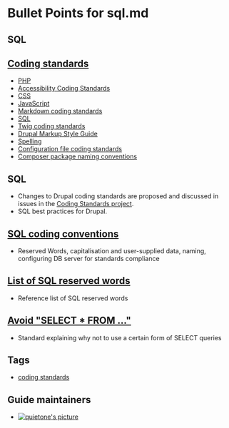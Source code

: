 # Bullet Points for sql.md


## SQL

## [Coding standards](/docs/develop/standards)
- [PHP](/docs/develop/standards/php)
- [Accessibility Coding Standards](/docs/develop/standards/accessibility-coding-standards)
- [CSS](/docs/develop/standards/css)
- [JavaScript](/docs/develop/standards/javascript-coding-standards)
- [Markdown coding standards](/docs/develop/coding-standards/markdown-coding-standards)
- [SQL](/docs/develop/standards/sql)
- [Twig coding standards](/docs/develop/coding-standards/twig-coding-standards)
- [Drupal Markup Style Guide](/docs/develop/coding-standards/drupal-markup-style-guide)
- [Spelling](/docs/develop/standards/spelling)
- [Configuration file coding standards](/docs/develop/coding-standards/configuration-file-coding-standards)
- [Composer package naming conventions](/docs/develop/coding-standards/composer-package-naming-conventions)

## SQL
- Changes to Drupal coding standards are proposed and discussed in issues in the [Coding Standards project](/project/coding_standards).
- SQL best practices for Drupal.

## [SQL coding conventions](/docs/develop/standards/sql/sql-coding-conventions)
- Reserved Words, capitalisation and user-supplied data, naming, configuring DB server for standards compliance

## [List of SQL reserved words](/docs/develop/coding-standards/list-of-sql-reserved-words)
- Reference list of SQL reserved words

## [Avoid "SELECT \* FROM ..."](/docs/develop/coding-standards/avoid-select-from)
- Standard explaining why not to use a certain form of SELECT queries

## Tags
- [coding standards](/taxonomy/term/190104)

## Guide maintainers
- [![quietone's picture](https://www.drupal.org/files/styles/drupalorg_user_picture/public/user-pictures/picture-2572884-1413636022.png?itok=hb37HODX)](/user/2572884 "View quietone's profile")